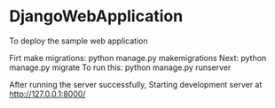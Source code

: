 # DjangoWebApplication
To deploy the sample web application


Firt make migrations: python manage.py makemigrations
Next: python manage.py migrate
To run this: python manage.py runserver

After running the server successfully, Starting development server at http://127.0.0.1:8000/
